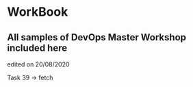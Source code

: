 # WorkBook
## All samples of DevOps Master Workshop included here

edited on 20/08/2020

Task 39 -> fetch
